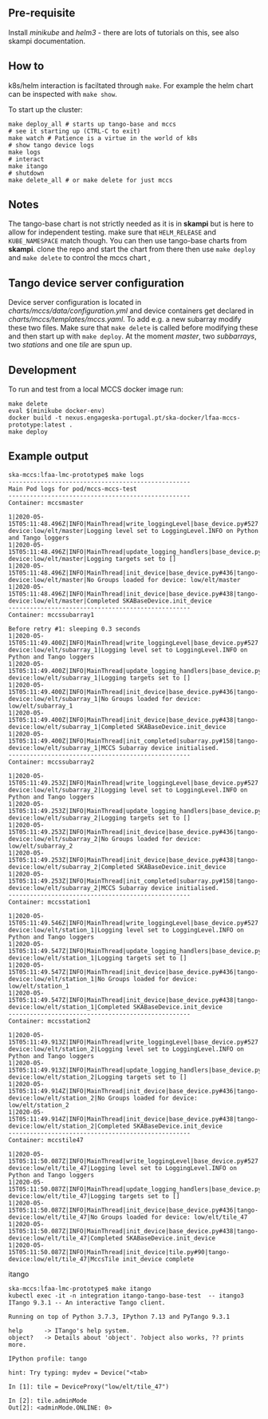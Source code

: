 Pre-requisite
-------------

Install *minikube* and *helm3* - there are lots of tutorials on this, see also skampi documentation.

How to
------

k8s/helm interaction is faciltated through `make`. For example the helm chart can be inspected with `make show`.

To start up the cluster:

```
make deploy_all # starts up tango-base and mccs
# see it starting up (CTRL-C to exit)
make watch # Patience is a virtue in the world of k8s
# show tango device logs
make logs
# interact
make itango
# shutdown
make delete_all # or make delete for just mccs
```

Notes
-----

The tango-base chart is not strictly needed as it is in **skampi** but is here
to allow for independent testing. make sure that `HELM_RELEASE` and `KUBE_NAMESPACE` match though.
You can then use tango-base charts from **skampi**. clone the repo and start the chart from there then use `make deploy` and `make delete` to control the mccs chart ,

Tango device server configuration
---------------------------------

Device server configuration is located in _charts/mccs/data/configuration.yml_ and device containers get declared in _charts/mccs/templates/mccs.yaml_. To add e.g. a new subarray modify these two files. Make sure that `make delete` is called before modifying these and then start up with `make deploy`.
At the moment _master_, two _subbarrays_, two _stations_ and one _tile_ are spun up.


Development
-----------

To run and test from a local MCCS docker image run:

```
make delete
eval $(minikube docker-env)
docker build -t nexus.engageska-portugal.pt/ska-docker/lfaa-mccs-prototype:latest .
make deploy
```

Example output
--------------


```
ska-mccs:lfaa-lmc-prototype$ make logs
---------------------------------------------------
Main Pod logs for pod/mccs-mccs-test
---------------------------------------------------
Container: mccsmaster

1|2020-05-15T05:11:48.496Z|INFO|MainThread|write_loggingLevel|base_device.py#527|tango-device:low/elt/master|Logging level set to LoggingLevel.INFO on Python and Tango loggers
1|2020-05-15T05:11:48.496Z|INFO|MainThread|update_logging_handlers|base_device.py#236|tango-device:low/elt/master|Logging targets set to []
1|2020-05-15T05:11:48.496Z|INFO|MainThread|init_device|base_device.py#436|tango-device:low/elt/master|No Groups loaded for device: low/elt/master
1|2020-05-15T05:11:48.496Z|INFO|MainThread|init_device|base_device.py#438|tango-device:low/elt/master|Completed SKABaseDevice.init_device
---------------------------------------------------
Container: mccssubarray1

Before retry #1: sleeping 0.3 seconds
1|2020-05-15T05:11:49.400Z|INFO|MainThread|write_loggingLevel|base_device.py#527|tango-device:low/elt/subarray_1|Logging level set to LoggingLevel.INFO on Python and Tango loggers
1|2020-05-15T05:11:49.400Z|INFO|MainThread|update_logging_handlers|base_device.py#236|tango-device:low/elt/subarray_1|Logging targets set to []
1|2020-05-15T05:11:49.400Z|INFO|MainThread|init_device|base_device.py#436|tango-device:low/elt/subarray_1|No Groups loaded for device: low/elt/subarray_1
1|2020-05-15T05:11:49.400Z|INFO|MainThread|init_device|base_device.py#438|tango-device:low/elt/subarray_1|Completed SKABaseDevice.init_device
1|2020-05-15T05:11:49.400Z|INFO|MainThread|init_completed|subarray.py#158|tango-device:low/elt/subarray_1|MCCS Subarray device initialised.
---------------------------------------------------
Container: mccssubarray2

1|2020-05-15T05:11:49.253Z|INFO|MainThread|write_loggingLevel|base_device.py#527|tango-device:low/elt/subarray_2|Logging level set to LoggingLevel.INFO on Python and Tango loggers
1|2020-05-15T05:11:49.253Z|INFO|MainThread|update_logging_handlers|base_device.py#236|tango-device:low/elt/subarray_2|Logging targets set to []
1|2020-05-15T05:11:49.253Z|INFO|MainThread|init_device|base_device.py#436|tango-device:low/elt/subarray_2|No Groups loaded for device: low/elt/subarray_2
1|2020-05-15T05:11:49.253Z|INFO|MainThread|init_device|base_device.py#438|tango-device:low/elt/subarray_2|Completed SKABaseDevice.init_device
1|2020-05-15T05:11:49.253Z|INFO|MainThread|init_completed|subarray.py#158|tango-device:low/elt/subarray_2|MCCS Subarray device initialised.
---------------------------------------------------
Container: mccsstation1

1|2020-05-15T05:11:49.546Z|INFO|MainThread|write_loggingLevel|base_device.py#527|tango-device:low/elt/station_1|Logging level set to LoggingLevel.INFO on Python and Tango loggers
1|2020-05-15T05:11:49.547Z|INFO|MainThread|update_logging_handlers|base_device.py#236|tango-device:low/elt/station_1|Logging targets set to []
1|2020-05-15T05:11:49.547Z|INFO|MainThread|init_device|base_device.py#436|tango-device:low/elt/station_1|No Groups loaded for device: low/elt/station_1
1|2020-05-15T05:11:49.547Z|INFO|MainThread|init_device|base_device.py#438|tango-device:low/elt/station_1|Completed SKABaseDevice.init_device
---------------------------------------------------
Container: mccsstation2

1|2020-05-15T05:11:49.913Z|INFO|MainThread|write_loggingLevel|base_device.py#527|tango-device:low/elt/station_2|Logging level set to LoggingLevel.INFO on Python and Tango loggers
1|2020-05-15T05:11:49.913Z|INFO|MainThread|update_logging_handlers|base_device.py#236|tango-device:low/elt/station_2|Logging targets set to []
1|2020-05-15T05:11:49.914Z|INFO|MainThread|init_device|base_device.py#436|tango-device:low/elt/station_2|No Groups loaded for device: low/elt/station_2
1|2020-05-15T05:11:49.914Z|INFO|MainThread|init_device|base_device.py#438|tango-device:low/elt/station_2|Completed SKABaseDevice.init_device
---------------------------------------------------
Container: mccstile47

1|2020-05-15T05:11:50.087Z|INFO|MainThread|write_loggingLevel|base_device.py#527|tango-device:low/elt/tile_47|Logging level set to LoggingLevel.INFO on Python and Tango loggers
1|2020-05-15T05:11:50.087Z|INFO|MainThread|update_logging_handlers|base_device.py#236|tango-device:low/elt/tile_47|Logging targets set to []
1|2020-05-15T05:11:50.087Z|INFO|MainThread|init_device|base_device.py#436|tango-device:low/elt/tile_47|No Groups loaded for device: low/elt/tile_47
1|2020-05-15T05:11:50.087Z|INFO|MainThread|init_device|base_device.py#438|tango-device:low/elt/tile_47|Completed SKABaseDevice.init_device
1|2020-05-15T05:11:50.087Z|INFO|MainThread|init_device|tile.py#90|tango-device:low/elt/tile_47|MccsTile init_device complete
```

itango

```
ska-mccs:lfaa-lmc-prototype$ make itango
kubectl exec -it -n integration itango-tango-base-test  -- itango3
ITango 9.3.1 -- An interactive Tango client.

Running on top of Python 3.7.3, IPython 7.13 and PyTango 9.3.1

help      -> ITango's help system.
object?   -> Details about 'object'. ?object also works, ?? prints more.

IPython profile: tango

hint: Try typing: mydev = Device("<tab>

In [1]: tile = DeviceProxy("low/elt/tile_47")                                                                                                                            

In [2]: tile.adminMode                                                                                                                                                   
Out[2]: <adminMode.ONLINE: 0>
```
